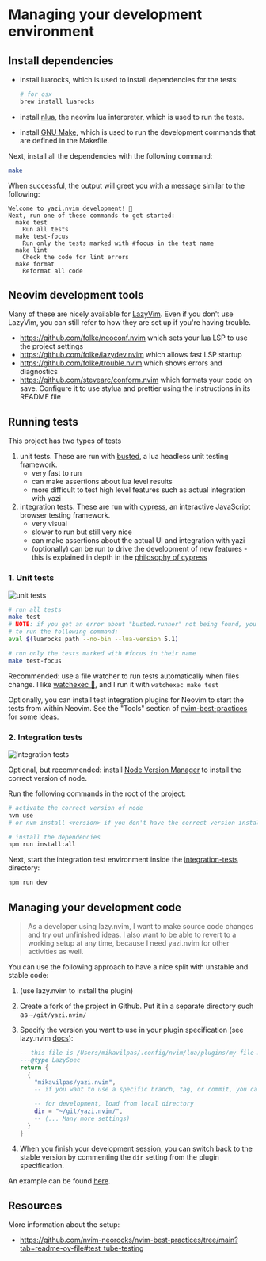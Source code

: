# Managing your development environment

## Install dependencies

- install luarocks, which is used to install dependencies for the tests:

  ```sh
  # for osx
  brew install luarocks
  ```

- install [nlua](https://github.com/mfussenegger/nlua), the neovim lua
  interpreter, which is used to run the tests.

- install [GNU Make](https://www.gnu.org/software/make/), which is used to run
  the development commands that are defined in the Makefile.

Next, install all the dependencies with the following command:

```sh
make
```

When successful, the output will greet you with a message similar to the
following:

```text
Welcome to yazi.nvim development! 🚀
Next, run one of these commands to get started:
  make test
    Run all tests
  make test-focus
    Run only the tests marked with #focus in the test name
  make lint
    Check the code for lint errors
  make format
    Reformat all code
```

## Neovim development tools

Many of these are nicely available for [LazyVim](https://www.lazyvim.org/). Even
if you don't use LazyVim, you can still refer to how they are set up if you're
having trouble.

- <https://github.com/folke/neoconf.nvim> which sets your lua LSP to use the
  project settings
- <https://github.com/folke/lazydev.nvim> which allows fast LSP startup
- <https://github.com/folke/trouble.nvim> which shows errors and diagnostics
- <https://github.com/stevearc/conform.nvim> which formats your code on save.
  Configure it to use stylua and prettier using the instructions in its README
  file

## Running tests

This project has two types of tests

1. unit tests. These are run with
   [busted](https://github.com/lunarmodules/busted), a lua headless unit testing
   framework.
   - very fast to run
   - can make assertions about lua level results
   - more difficult to test high level features such as actual integration with
     yazi
2. integration tests. These are run with [cypress](https://www.cypress.io/), an
   interactive JavaScript browser testing framework.
   - very visual
   - slower to run but still very nice
   - can make assertions about the actual UI and integration with yazi
   - (optionally) can be run to drive the development of new features - this is
     explained in depth in the
     [philosophy of cypress](https://www.cypress.io/how-it-works)

### 1. Unit tests

![unit tests](https://github.com/mikavilpas/yazi.nvim/assets/300791/2cbc89e3-6933-4ccc-aadd-a92e42d78b37)

```sh
# run all tests
make test
# NOTE: if you get an error about "busted.runner" not being found, you may need
# to run the following command:
eval $(luarocks path --no-bin --lua-version 5.1)

# run only the tests marked with #focus in their name
make test-focus
```

Recommended: use a file watcher to run tests automatically when files change. I
like [watchexec 🦀](https://github.com/watchexec/watchexec), and I run it with
`watchexec make test`

Optionally, you can install test integration plugins for Neovim to start the
tests from within Neovim. See the "Tools" section of
[nvim-best-practices](https://github.com/nvim-neorocks/nvim-best-practices/tree/main?tab=readme-ov-file#hammer_and_wrench-tools-3)
for some ideas.

### 2. Integration tests

![integration tests](https://github.com/mikavilpas/yazi.nvim/assets/300791/817ccb3f-725b-4830-b5e0-d99a9b87ad26)

Optional, but recommended: install
[Node Version Manager](https://github.com/nvm-sh/nvm) to install the correct
version of node.

Run the following commands in the root of the project:

```sh
# activate the correct version of node
nvm use
# or nvm install <version> if you don't have the correct version installed

# install the dependencies
npm run install:all
```

Next, start the integration test environment inside the
[integration-tests](../../integration-tests/) directory:

```sh
npm run dev
```

## Managing your development code

> As a developer using lazy.nvim, I want to make source code changes and try out
> unfinished ideas. I also want to be able to revert to a working setup at any
> time, because I need yazi.nvim for other activities as well.

You can use the following approach to have a nice split with unstable and stable
code:

1. (use lazy.nvim to install the plugin)
2. Create a fork of the project in Github. Put it in a separate directory such
   as `~/git/yazi.nvim/`
3. Specify the version you want to use in your plugin specification (see
   lazy.nvim [docs](https://github.com/folke/lazy.nvim)):

   ```lua
   -- this file is /Users/mikavilpas/.config/nvim/lua/plugins/my-file-manager.lua
   ---@type LazySpec
   return {
     {
       "mikavilpas/yazi.nvim",
       -- if you want to use a specific branch, tag, or commit, you can specify it too

       -- for development, load from local directory
       dir = "~/git/yazi.nvim/",
       -- (... Many more settings)
     }
   }
   ```

4. When you finish your development session, you can switch back to the stable
   version by commenting the `dir` setting from the plugin specification.

An example can be found
[here](https://github.com/mikavilpas/dotfiles/blob/75e070ce6ac45b7ed8ac4c818f77abadbdd4b152/.config/nvim/lua/plugins/my-file-manager.lua?plain=1#L9).

## Resources

More information about the setup:

- <https://github.com/nvim-neorocks/nvim-best-practices/tree/main?tab=readme-ov-file#test_tube-testing>
